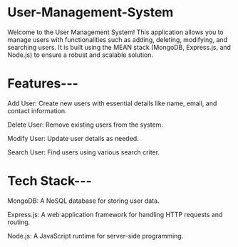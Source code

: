 # User-Management-System
Welcome to the User Management System! This application allows you to manage users with functionalities such as adding, deleting, modifying, and searching users. It is built using the MEAN stack (MongoDB, Express.js, and Node.js) to ensure a robust and scalable solution.

# Features---

Add User: Create new users with essential details like name, email, and contact information.

Delete User: Remove existing users from the system.

Modify User: Update user details as needed.

Search User: Find users using various search criter.

# Tech Stack---

MongoDB: A NoSQL database for storing user data.

Express.js: A web application framework for handling HTTP requests and routing.

Node.js: A JavaScript runtime for server-side programming.
